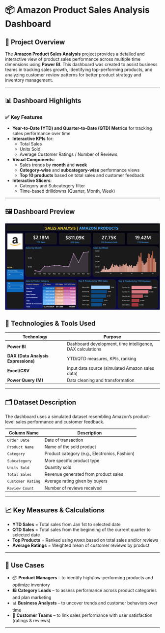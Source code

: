 # 📦 Amazon Product Sales Analysis Dashboard

## 📘 Project Overview

The **Amazon Product Sales Analysis** project provides a detailed and interactive view of product sales performance across multiple time dimensions using **Power BI**. This dashboard was created to assist business teams in tracking sales growth, identifying top-performing products, and analyzing customer review patterns for better product strategy and inventory management.


---

## 📊 Dashboard Highlights

### ✅ Key Features

- **Year-to-Date (YTD) and Quarter-to-Date (QTD) Metrics** for tracking sales performance over time
- **Interactive KPIs** for:
  - Total Sales
  - Units Sold
  - Average Customer Ratings / Number of Reviews
- **Visual Components**:
  - Sales trends by **month** and **week**
  - **Category-wise** and **subcategory-wise** performance views
  - **Top 10 products** based on total sales and customer feedback
- **Interactive Slicers**:
  - Category and Subcategory filter
  - Time-based drilldowns (Quarter, Month, Week)

---

## 🖼️ Dashboard Preview

![Amazon Sales Dashboard](./amazon_data_analysis/screenshots/output.png)

## 🧩 Technologies & Tools Used

| Technology        | Purpose                                  |
|-------------------|-------------------------------------------|
| **Power BI**       | Dashboard development, time intelligence, DAX calculations |
| **DAX (Data Analysis Expressions)** | YTD/QTD measures, KPIs, ranking |
| **Excel/CSV**      | Input data source (simulated Amazon sales data) |
| **Power Query (M)**| Data cleaning and transformation |

---

## 🗂️ Dataset Description

The dashboard uses a simulated dataset resembling Amazon’s product-level sales performance and customer feedback.

| Column Name         | Description                              |
|---------------------|------------------------------------------|
| `Order Date`        | Date of transaction                      |
| `Product Name`      | Name of the sold product                 |
| `Category`          | Product category (e.g., Electronics, Fashion) |
| `Subcategory`       | More specific product type               |
| `Units Sold`        | Quantity sold                            |
| `Total Sales`       | Revenue generated from product sales     |
| `Customer Rating`   | Average rating given by buyers           |
| `Review Count`      | Number of reviews received               |

---

## 📈 Key Measures & Calculations

- **YTD Sales** = Total sales from Jan 1st to selected date
- **QTD Sales** = Total sales from the beginning of the current quarter to selected date
- **Top Products** = Ranked using `RANKX` based on total sales and/or reviews
- **Average Ratings** = Weighted mean of customer reviews by product

---

## 🎯 Use Cases

- 📦 **Product Managers** – to identify high/low-performing products and optimize inventory
- 🛍️ **Category Leads** – to assess performance across product categories and plan marketing
- 📊 **Business Analysts** – to uncover trends and customer behaviors over time
- 💬 **Customer Teams** – to link sales performance with user satisfaction (ratings & reviews)

---



